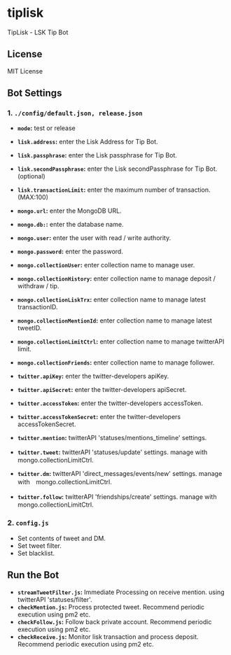 # tiplisk
TipLisk - LSK Tip Bot

## License
MIT License

## Bot Settings
### 1. ```./config/default.json, release.json```
- **```mode```:** test or release
- **```lisk.address```:** enter the Lisk Address for Tip Bot.
- **```lisk.passphrase```:** enter the Lisk passphrase for Tip Bot.
- **```lisk.secondPassphrase```:** enter the Lisk secondPassphrase for Tip Bot. (optional)
- **```lisk.transactionLimit```:** enter the maximum number of transaction.(MAX:100)

- **```mongo.url```:** enter the MongoDB URL.
- **```mongo.db:```:** enter the database name.
- **```mongo.user```:** enter the user with read / write authority.
- **```mongo.password```:** enter the password.
- **```mongo.collectionUser```:** enter collection name to manage user.
- **```mongo.collectionHistory```:** enter collection name to manage deposit / withdraw / tip.
- **```mongo.collectionLiskTrx```:** enter collection name to manage latest transactionID.
- **```mongo.collectionMentionId```:** enter collection name to manage latest tweetID.
- **```mongo.collectionLimitCtrl```:** enter collection name to manage twitterAPI limit.
- **```mongo.collectionFriends```:** enter collection name to manage follower.

- **```twitter.apiKey```:** enter the twitter-developers apiKey.
- **```twitter.apiSecret```:** enter the twitter-developers apiSecret.
- **```twitter.accessToken```:** enter the twitter-developers accessToken.
- **```twitter.accessTokenSecret```:** enter the twitter-developers accessTokenSecret.
- **```twitter.mention```:** twitterAPI 'statuses/mentions_timeline' settings. 
- **```twitter.tweet```:** twitterAPI 'statuses/update' settings. manage with　mongo.collectionLimitCtrl.
- **```twitter.dm```:** twitterAPI 'direct_messages/events/new' settings. manage with　mongo.collectionLimitCtrl.
- **```twitter.follow```:** twitterAPI 'friendships/create' settings. manage with　mongo.collectionLimitCtrl.

### 2. ```config.js```
- Set contents of tweet and DM.
- Set tweet filter.
- Set blacklist.

## Run the Bot
- **```streamTweetFilter.js```:** Immediate Processing on receive mention. using twitterAPI 'statuses/filter'.
- **```checkMention.js```:** Process protected tweet. Recommend periodic execution using pm2 etc.
- **```checkFollow.js```:** Follow back private account. Recommend periodic execution using pm2 etc.
- **```checkReceive.js```:** Monitor lisk transaction and process deposit. Recommend periodic execution using pm2 etc.
